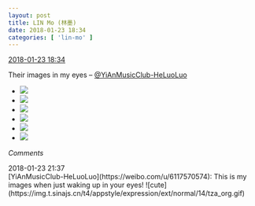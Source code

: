 ```yaml
---
layout: post
title: LIN Mo (林墨)
date: 2018-01-23 18:34
categories: [ 'lin-mo' ]
---
```


<div class="weibo-info">
  <a href="https://weibo.com/6108312042/FFIpNwO2Y">2018-01-23 18:34</a>
</div>

Their images in my eyes – [@YiAnMusicClub-HeLuoLuo](https://weibo.com/u/6117570574)

<!-- more -->

<ul class="weibo-pic-list-2">
  <li class="weibo-pic">
    <a href="http://wx3.sinaimg.cn/mw690/006FnQZYly1fnqq1kl11hj32c0340hdt.jpg"><img src="http://wx3.sinaimg.cn/thumb150/006FnQZYly1fnqq1kl11hj32c0340hdt.jpg"/></a>
  </li>
  <li class="weibo-pic">
    <a href="http://wx1.sinaimg.cn/mw690/006FnQZYly1fnqq1jgpi8j32c02c0u0x.jpg"><img src="http://wx1.sinaimg.cn/thumb150/006FnQZYly1fnqq1jgpi8j32c02c0u0x.jpg"/></a>
  </li>
  <li class="weibo-pic">
    <a href="http://wx3.sinaimg.cn/mw690/006FnQZYly1fnqq1ly5ruj32c02c01kz.jpg"><img src="http://wx3.sinaimg.cn/thumb150/006FnQZYly1fnqq1ly5ruj32c02c01kz.jpg"/></a>
  </li>
  <li class="weibo-pic">
    <a href="http://wx1.sinaimg.cn/mw690/006FnQZYly1fnqq1n4lmrj32c02c07wi.jpg"><img src="http://wx1.sinaimg.cn/thumb150/006FnQZYly1fnqq1n4lmrj32c02c07wi.jpg"/></a>
  </li>
  <li class="weibo-pic">
    <a href="http://wx3.sinaimg.cn/mw690/006FnQZYly1fnqq1obizvj32c0340npd.jpg"><img src="http://wx3.sinaimg.cn/thumb150/006FnQZYly1fnqq1obizvj32c0340npd.jpg"/></a>
  </li>
  <li class="weibo-pic">
    <a href="http://wx3.sinaimg.cn/mw690/006FnQZYly1fnqq1p9afdj32ds1sghbp.jpg"><img src="http://wx3.sinaimg.cn/thumb150/006FnQZYly1fnqq1p9afdj32ds1sghbp.jpg"/></a>
  </li>
</ul>

*Comments*

<div class="weibo-info">2018-01-23 21:37</div>
[YiAnMusicClub-HeLuoLuo](https://weibo.com/u/6117570574): This is my images when just waking up in your eyes! ![cute](https://img.t.sinajs.cn/t4/appstyle/expression/ext/normal/14/tza_org.gif)
